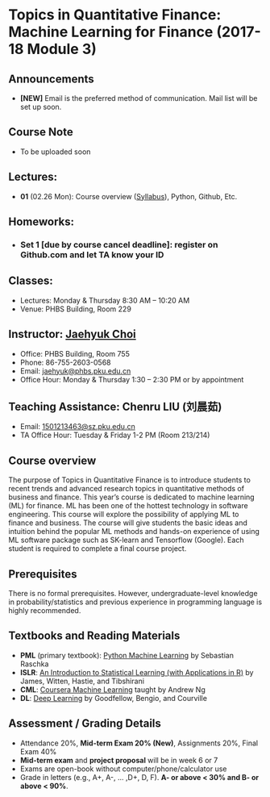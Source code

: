 # Topics in Quantitative Finance: Machine Learning for Finance (2017-18 Module 3)

## Announcements
* __[NEW]__ Email is the preferred method of communication. Mail list will be set up soon.

## Course Note
* To be uploaded soon

## Lectures:
* __01__ (02.26 Mon): Course overview ([Syllabus](files/syllabus.pdf)), Python, Github, Etc.

## Homeworks:
* ### __Set 1__ [due by course cancel deadline]: register on Github.com and let TA know your ID

## Classes: 
* Lectures: Monday & Thursday 8:30 AM – 10:20 AM
* Venue: PHBS Building, Room 229

## Instructor: [Jaehyuk Choi](http://www.jaehyukchoi.net/phbs_en)
* Office: PHBS Building, Room 755
* Phone: 86-755-2603-0568
* Email: jaehyuk@phbs.pku.edu.cn
* Office Hour: Monday & Thursday 1:30 – 2:30 PM or by appointment

## Teaching Assistance: Chenru LIU (刘晨茹)
* Email: 1501213463@sz.pku.edu.cn
* TA Office Hour: Tuesday & Friday 1-2 PM (Room 213/214)

## Course overview

The purpose of Topics in Quantitative Finance is to introduce students to recent trends and advanced research topics in quantitative methods of business and finance. This year’s course is dedicated to machine learning (ML) for finance. ML has been one of the hottest technology in software engineering. This course will explore the possibility of applying ML to finance and business. The course will give students the basic ideas and intuition behind the popular ML methods and hands-on experience of using ML software package such as SK-learn and Tensorflow (Google). Each student is required to complete a final course project.

## Prerequisites

There is no formal prerequisites. However, undergraduate-level knowledge in probability/statistics and previous experience in programming language is highly recommended.

##  Textbooks and Reading Materials
- __PML__ (primary textbook): [Python Machine Learning](https://github.com/rasbt/python-machine-learning-book-2nd-edition) by Sebastian Raschka
- __ISLR__: [An Introduction to Statistical Learning (with Applications in R)](http://www-bcf.usc.edu/~gareth/ISL/) by James, Witten, Hastie, and Tibshirani
- __CML__: [Coursera Machine Learning](https://www.coursera.org/learn/machine-learning) taught by Andrew Ng
- __DL__: [Deep Learning](http://www.deeplearningbook.org/) by Goodfellow, Bengio, and Courville

## Assessment / Grading Details
* Attendance 20%, __Mid-term Exam 20% (New)__, Assignments 20%, Final Exam 40%
* __Mid-term exam__ and __project proposal__ will be in week 6 or 7
* Exams are open-book without computer/phone/calculator use
* Grade in letters (e.g., A+, A-, ... ,D+, D, F). __A- or above < 30% and B- or above < 90%__.
